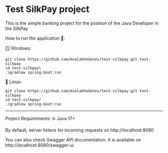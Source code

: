# Test SilkPay project

This is the simple banking project for the position of the 
Java Developer in the SilkPay

How to run the application 🚀:

🪟 Windows:
```
git clone https://github.com/msalakhedenov/test-silkpay.git test-silkpay
cd test-silkpay\
.\gradlew spring-boot:run
```

🐧 Linux:
```
git clone https://github.com/msalakhedenov/test-silkpay.git test-silkpay
cd test-silkpay/
./gradlew spring-boot:run
```

---

Project Requirements: ☕ Java 17+

By default, server listens for incoming requests on http://localhost:8080

You can also check Swagger API documentation. It is available on http://localhost:8080/swagger-ui